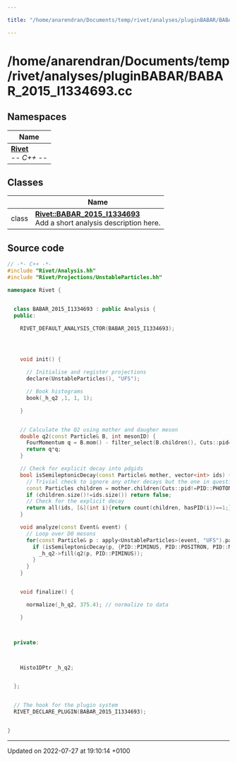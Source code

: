 ```yaml
---

title: "/home/anarendran/Documents/temp/rivet/analyses/pluginBABAR/BABAR_2015_I1334693.cc"

---
```


# /home/anarendran/Documents/temp/rivet/analyses/pluginBABAR/BABAR_2015_I1334693.cc



## Namespaces

| Name           |
| -------------- |
| **[Rivet](http://example.org/namespaces/namespacerivet/)** <br>-*- C++ -*-  |

## Classes

|                | Name           |
| -------------- | -------------- |
| class | **[Rivet::BABAR_2015_I1334693](http://example.org/classes/classrivet_1_1babar__2015__i1334693/)** <br>Add a short analysis description here.  |




## Source code

```cpp
// -*- C++ -*-
#include "Rivet/Analysis.hh"
#include "Rivet/Projections/UnstableParticles.hh"

namespace Rivet {


  class BABAR_2015_I1334693 : public Analysis {
  public:

    RIVET_DEFAULT_ANALYSIS_CTOR(BABAR_2015_I1334693);




    void init() {

      // Initialise and register projections
      declare(UnstableParticles(), "UFS");

      // Book histograms
      book(_h_q2 ,1, 1, 1);

    }


    // Calculate the Q2 using mother and daugher meson
    double q2(const Particle& B, int mesonID) {
      FourMomentum q = B.mom() - filter_select(B.children(), Cuts::pid==mesonID)[0];
      return q*q;
    }

    // Check for explicit decay into pdgids
    bool isSemileptonicDecay(const Particle& mother, vector<int> ids) {
      // Trivial check to ignore any other decays but the one in question modulo photons
      const Particles children = mother.children(Cuts::pid!=PID::PHOTON);
      if (children.size()!=ids.size()) return false;
      // Check for the explicit decay
      return all(ids, [&](int i){return count(children, hasPID(i))==1;});
    }

    void analyze(const Event& event) {
      // Loop over D0 mesons
      for(const Particle& p : apply<UnstableParticles>(event, "UFS").particles(Cuts::pid==PID::D0)) {
        if (isSemileptonicDecay(p, {PID::PIMINUS, PID::POSITRON, PID::NU_E})) {
          _h_q2->fill(q2(p, PID::PIMINUS));
        }
      }
    }


    void finalize() {

      normalize(_h_q2, 375.4); // normalize to data

    }



  private:



    Histo1DPtr _h_q2;


  };


  // The hook for the plugin system
  RIVET_DECLARE_PLUGIN(BABAR_2015_I1334693);


}
```


-------------------------------

Updated on 2022-07-27 at 19:10:14 +0100
